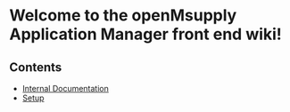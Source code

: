 # Welcome to the **openMsupply** Application Manager front end wiki!

## Contents

- [Internal Documentation](internal/Home-Internal.md)
- [Setup](internal/setup/Setup.md)

